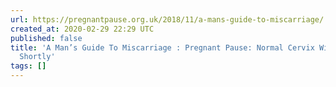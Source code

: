 ```yaml
---
url: https://pregnantpause.org.uk/2018/11/a-mans-guide-to-miscarriage/
created_at: 2020-02-29 22:29 UTC
published: false
title: 'A Man’s Guide To Miscarriage : Pregnant Pause: Normal Cervix Will Be Resumed
  Shortly'
tags: []
---
```



